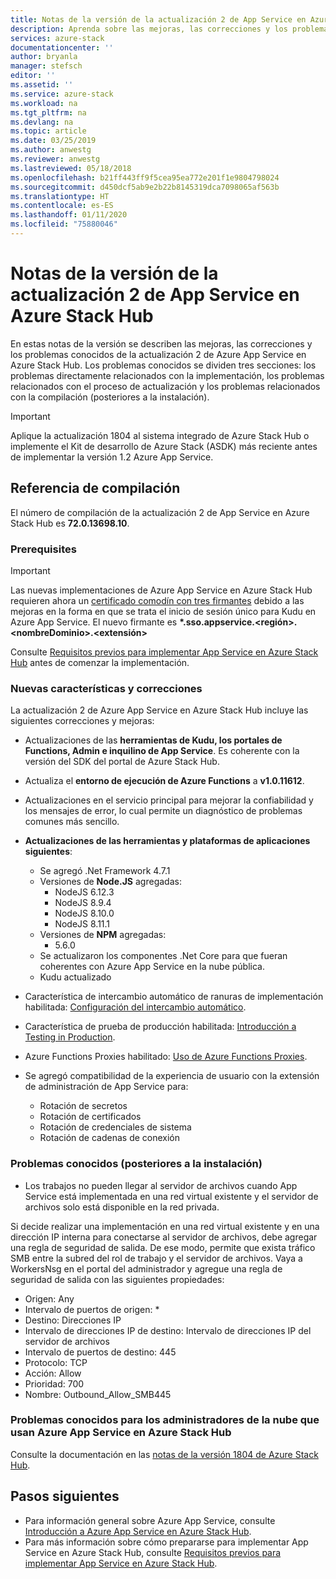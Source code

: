 ```yaml
---
title: Notas de la versión de la actualización 2 de App Service en Azure Stack Hub | Microsoft Docs
description: Aprenda sobre las mejoras, las correcciones y los problemas conocidos de la actualización 2 para App Service en Azure Stack Hub.
services: azure-stack
documentationcenter: ''
author: bryanla
manager: stefsch
editor: ''
ms.assetid: ''
ms.service: azure-stack
ms.workload: na
ms.tgt_pltfrm: na
ms.devlang: na
ms.topic: article
ms.date: 03/25/2019
ms.author: anwestg
ms.reviewer: anwestg
ms.lastreviewed: 05/18/2018
ms.openlocfilehash: b21ff443ff9f5cea95ea772e201f1e9804798024
ms.sourcegitcommit: d450dcf5ab9e2b22b8145319dca7098065af563b
ms.translationtype: HT
ms.contentlocale: es-ES
ms.lasthandoff: 01/11/2020
ms.locfileid: "75880046"
---
```

# <a name="app-service-on-azure-stack-hub-update-2-release-notes"></a>Notas de la versión de la actualización 2 de App Service en Azure Stack Hub

En estas notas de la versión se describen las mejoras, las correcciones y los problemas conocidos de la actualización 2 de Azure App Service en Azure Stack Hub. Los problemas conocidos se dividen tres secciones: los problemas directamente relacionados con la implementación, los problemas relacionados con el proceso de actualización y los problemas relacionados con la compilación (posteriores a la instalación).

> [!IMPORTANT]
> Aplique la actualización 1804 al sistema integrado de Azure Stack Hub o implemente el Kit de desarrollo de Azure Stack (ASDK) más reciente antes de implementar la versión 1.2 Azure App Service.

## <a name="build-reference"></a>Referencia de compilación

El número de compilación de la actualización 2 de App Service en Azure Stack Hub es **72.0.13698.10**.

### <a name="prerequisites"></a>Prerequisites

> [!IMPORTANT]
> Las nuevas implementaciones de Azure App Service en Azure Stack Hub requieren ahora un [certificado comodín con tres firmantes](azure-stack-app-service-before-you-get-started.md#get-certificates) debido a las mejoras en la forma en que se trata el inicio de sesión único para Kudu en Azure App Service. El nuevo firmante es **\*.sso.appservice.\<región\>.\<nombreDominio\>.\<extensión\>**

Consulte [Requisitos previos para implementar App Service en Azure Stack Hub](azure-stack-app-service-before-you-get-started.md) antes de comenzar la implementación.

### <a name="new-features-and-fixes"></a>Nuevas características y correcciones

La actualización 2 de Azure App Service en Azure Stack Hub incluye las siguientes correcciones y mejoras:

- Actualizaciones de las **herramientas de Kudu, los portales de Functions, Admin e inquilino de App Service**. Es coherente con la versión del SDK del portal de Azure Stack Hub.

- Actualiza el **entorno de ejecución de Azure Functions** a **v1.0.11612**.

- Actualizaciones en el servicio principal para mejorar la confiabilidad y los mensajes de error, lo cual permite un diagnóstico de problemas comunes más sencillo.

- **Actualizaciones de las herramientas y plataformas de aplicaciones siguientes**:
  - Se agregó .Net Framework 4.7.1
  - Versiones de **Node.JS** agregadas:
    - NodeJS 6.12.3
    - NodeJS 8.9.4
    - NodeJS 8.10.0
    - NodeJS 8.11.1
  - Versiones de **NPM** agregadas:
    - 5.6.0
  - Se actualizaron los componentes .Net Core para que fueran coherentes con Azure App Service en la nube pública.
  - Kudu actualizado

- Característica de intercambio automático de ranuras de implementación habilitada: [Configuración del intercambio automático](https://docs.microsoft.com/azure/app-service/deploy-staging-slots#configure-auto-swap).

- Característica de prueba de producción habilitada: [Introducción a Testing in Production](https://azure.microsoft.com/resources/videos/introduction-to-azure-websites-testing-in-production-with-galin-iliev/).

- Azure Functions Proxies habilitado: [Uso de Azure Functions Proxies](https://docs.microsoft.com/azure/azure-functions/functions-proxies).

- Se agregó compatibilidad de la experiencia de usuario con la extensión de administración de App Service para:
  - Rotación de secretos
  - Rotación de certificados
  - Rotación de credenciales de sistema
  - Rotación de cadenas de conexión

### <a name="known-issues-post-installation"></a>Problemas conocidos (posteriores a la instalación)

- Los trabajos no pueden llegar al servidor de archivos cuando App Service está implementada en una red virtual existente y el servidor de archivos solo está disponible en la red privada.

Si decide realizar una implementación en una red virtual existente y en una dirección IP interna para conectarse al servidor de archivos, debe agregar una regla de seguridad de salida. De ese modo, permite que exista tráfico SMB entre la subred del rol de trabajo y el servidor de archivos. Vaya a WorkersNsg en el portal del administrador y agregue una regla de seguridad de salida con las siguientes propiedades:

* Origen: Any
* Intervalo de puertos de origen: *
* Destino: Direcciones IP
* Intervalo de direcciones IP de destino: Intervalo de direcciones IP del servidor de archivos
* Intervalo de puertos de destino: 445
* Protocolo: TCP
* Acción: Allow
* Prioridad: 700
* Nombre: Outbound_Allow_SMB445

### <a name="known-issues-for-cloud-admins-operating-azure-app-service-on-azure-stack-hub"></a>Problemas conocidos para los administradores de la nube que usan Azure App Service en Azure Stack Hub

Consulte la documentación en las [notas de la versión 1804 de Azure Stack Hub](azure-stack-update-1903.md).

## <a name="next-steps"></a>Pasos siguientes

- Para información general sobre Azure App Service, consulte [Introducción a Azure App Service en Azure Stack Hub](azure-stack-app-service-overview.md).
- Para más información sobre cómo prepararse para implementar App Service en Azure Stack Hub, consulte [Requisitos previos para implementar App Service en Azure Stack Hub](azure-stack-app-service-before-you-get-started.md).
